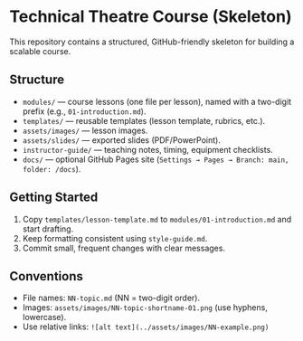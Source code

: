 # Technical Theatre Course (Skeleton)

This repository contains a structured, GitHub-friendly skeleton for building a scalable course.

## Structure
- `modules/` — course lessons (one file per lesson), named with a two-digit prefix (e.g., `01-introduction.md`).
- `templates/` — reusable templates (lesson template, rubrics, etc.).
- `assets/images/` — lesson images.
- `assets/slides/` — exported slides (PDF/PowerPoint).
- `instructor-guide/` — teaching notes, timing, equipment checklists.
- `docs/` — optional GitHub Pages site (`Settings → Pages → Branch: main, folder: /docs`).

## Getting Started
1. Copy `templates/lesson-template.md` to `modules/01-introduction.md` and start drafting.
2. Keep formatting consistent using `style-guide.md`.
3. Commit small, frequent changes with clear messages.

## Conventions
- File names: `NN-topic.md` (NN = two-digit order).
- Images: `assets/images/NN-topic-shortname-01.png` (use hyphens, lowercase).
- Use relative links: `![alt text](../assets/images/NN-example.png)`

